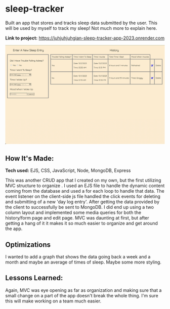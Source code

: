# sleep-tracker

Built an app that stores and tracks sleep data submitted by the user. This will be used by myself to track my sleep! Not much more to explain here.

**Link to project:** https://juhjuhjuhgian-sleep-tracker-app-2023.onrender.com

![image](https://github.com/juhjuhjuhgian/sleep-tracker/blob/main/thumbnail.png)

## How It's Made:

**Tech used:** EJS, CSS, JavaScript, Node, MongoDB, Express

This was another CRUD app that I created on my own, but the first utilizing MVC structure to organize . I used an EJS file to handle the dynamic content coming from the database and used a for each loop to handle that data. The event listener on the client-side js file handled the click events for deleting and submitting of a new 'day log entry'. After getting the data provided by the client to successfully be sent to MongoDB. I did end up using a two column layout and implemented some media queries for both the history/form page and edit page. MVC was daunting at first, but after getting a hang of it it makes it so much easier to organize and get around the app.

## Optimizations

I wanted to add a graph that shows the data going back a week and a month and maybe an average of times of sleep. Maybe some more styling.

## Lessons Learned:

Again, MVC was eye opening as far as organization and making sure that a small change on a part of the app doesn't break the whole thing. I'm sure this will make working on a team much easier.
